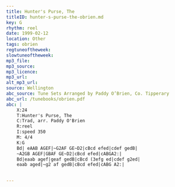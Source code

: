 ```yaml
---
title: Hunter's Purse, The
titleID: hunter-s-purse-the-obrien.md
key: G
rhythm: reel
date: 1999-02-12
location: Other
tags: obrien
regtuneoftheweek:
slowtuneoftheweek:
mp3_file:
mp3_source:
mp3_licence:
mp3_url:
alt_mp3_url:
source: Wellington
abc_source: Tune Sets Arranged by Paddy O’Brien, Co. Tipperary
abc_url: /tunebooks/obrien.pdf
abc: |
    X:24
    T:Hunter's Purse, The
    C:Trad, arr. Paddy O'Brien
    R:reel
    I:speed 350
    M: 4/4
    K:G
    Bd| eAAB AGEF|~G2AF GE~D2|cBcd efed|cdef gedB|
    ~A2GB AGEF|GBAF GE~D2|cBcd efed|cABGA2:|
    Bd|eaab agef|geaf gedB|cBcd (3efg ed|cdef g2ed|
    eaab aged|~g2 af gedB|cBcd efed|cABG A2:|
    

---
```

